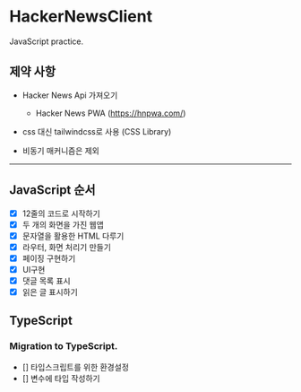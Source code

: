 # HackerNewsClient

JavaScript practice.

## 제약 사항

- Hacker News Api 가져오기

  - Hacker News PWA (https://hnpwa.com/)

- css 대신 tailwindcss로 사용 (CSS Library)
- 비동기 매커니즘은 제외

---

## JavaScript 순서

- [x] 12줄의 코드로 시작하기
- [x] 두 개의 화면을 가진 웹앱
- [x] 문자열을 활용한 HTML 다루기
- [x] 라우터, 화면 처리기 만들기
- [x] 페이징 구현하기
- [x] UI구현
- [x] 댓글 목록 표시
- [x] 읽은 글 표시하기

## TypeScript

### Migration to TypeScript.

- [] 타입스크립트를 위한 환경설정
- [] 변수에 타입 작성하기

